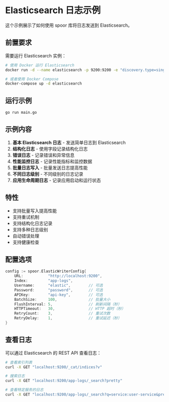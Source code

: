 # Elasticsearch 日志示例

这个示例展示了如何使用 spoor 库将日志发送到 Elasticsearch。

## 前置要求

需要运行 Elasticsearch 实例：

```bash
# 使用 Docker 运行 Elasticsearch
docker run -d --name elasticsearch -p 9200:9200 -e "discovery.type=single-node" elasticsearch:7.15.0

# 或者使用 Docker Compose
docker-compose up -d elasticsearch
```

## 运行示例

```bash
go run main.go
```

## 示例内容

1. **基本 Elasticsearch 日志** - 发送简单日志到 Elasticsearch
2. **结构化日志** - 使用字段记录结构化日志
3. **错误日志** - 记录错误和异常信息
4. **性能监控日志** - 记录性能指标和监控数据
5. **批量日志写入** - 批量发送日志提高性能
6. **不同日志级别** - 不同级别的日志记录
7. **应用生命周期日志** - 记录应用启动和运行状态

## 特性

- 支持批量写入提高性能
- 支持重试机制
- 支持结构化日志记录
- 支持多种日志级别
- 自动错误处理
- 支持健康检查

## 配置选项

```go
config := spoor.ElasticWriterConfig{
    URL:           "http://localhost:9200",
    Index:         "app-logs",
    Username:      "elastic",        // 可选
    Password:      "password",       // 可选
    APIKey:        "api-key",        // 可选
    BatchSize:     100,              // 批量大小
    FlushInterval: 5,                // 刷新间隔（秒）
    HTTPTimeout:   30,               // HTTP 超时（秒）
    RetryCount:    3,                // 重试次数
    RetryDelay:    1,                // 重试延迟（秒）
}
```

## 查看日志

可以通过 Elasticsearch 的 REST API 查看日志：

```bash
# 查看索引列表
curl -X GET "localhost:9200/_cat/indices?v"

# 搜索日志
curl -X GET "localhost:9200/app-logs/_search?pretty"

# 查看特定服务的日志
curl -X GET "localhost:9200/app-logs/_search?q=service:user-service&pretty"
```
